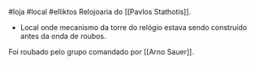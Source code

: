 #loja #local #elliktos 
Relojoaria do [[Pavlos Stathotis]].

- Local onde mecanismo da torre do relógio estava sendo construído antes da onda de roubos.

Foi roubado pelo grupo comandado por [[Arno Sauer]].
